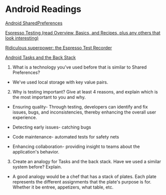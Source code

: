 # Android Readings 

[Android SharedPreferences](https://developer.android.com/training/data-storage/shared-preferences)

[Espresso Testing (read Overview, Basics, and Recipes, plus any others that look interesting)](https://developer.android.com/training/testing/espresso)

[Ridiculous superpower: the Espresso Test Recorder](https://developer.android.com/studio/test/espresso-test-recorder)

[Android Tasks and the Back Stack](https://developer.android.com/guide/components/activities/tasks-and-back-stack)

1. What is a technology you’ve used before that is similar to Shared Preferences?

- We've used local storage with key value pairs.

2. Why is testing important? Give at least 4 reasons, and explain which is the most important to you and why.

- Ensuring quality- Through testing, developers can identify and fix issues, bugs, and inconsistencies, thereby enhancing the overall user experience.

- Detecting early issues- catching bugs

- Code maintenance- automated tests for safety nets

- Enhancing collaboration- providing insight to teams about the application's behavior.

3. Create an analogy for Tasks and the back stack. Have we used a similar system before? Explain.

- A good analogy would be a chef that has a stack of plates. Each plate represents the different assignments that the plate's purpose is for. Whether it be entree, appetizers, what table, etc. 